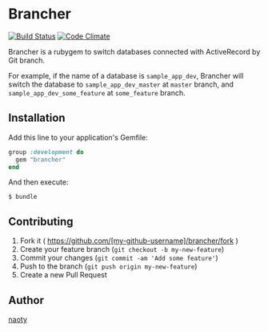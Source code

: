 # Brancher

[![Build Status](https://travis-ci.org/naoty/brancher.svg)](https://travis-ci.org/naoty/brancher)
[![Code Climate](https://codeclimate.com/github/naoty/brancher/badges/gpa.svg)](https://codeclimate.com/github/naoty/brancher)

Brancher is a rubygem to switch databases connected with ActiveRecord by Git branch.

For example, if the name of a database is `sample_app_dev`, Brancher will switch the database to `sample_app_dev_master` at `master` branch, and `sample_app_dev_some_feature` at `some_feature` branch.

## Installation

Add this line to your application's Gemfile:

```ruby
group :development do
  gem "brancher"
end
```

And then execute:

```
$ bundle
```

## Contributing

1. Fork it ( https://github.com/[my-github-username]/brancher/fork )
2. Create your feature branch (`git checkout -b my-new-feature`)
3. Commit your changes (`git commit -am 'Add some feature'`)
4. Push to the branch (`git push origin my-new-feature`)
5. Create a new Pull Request

## Author

[naoty](https://github.com/naoty)
